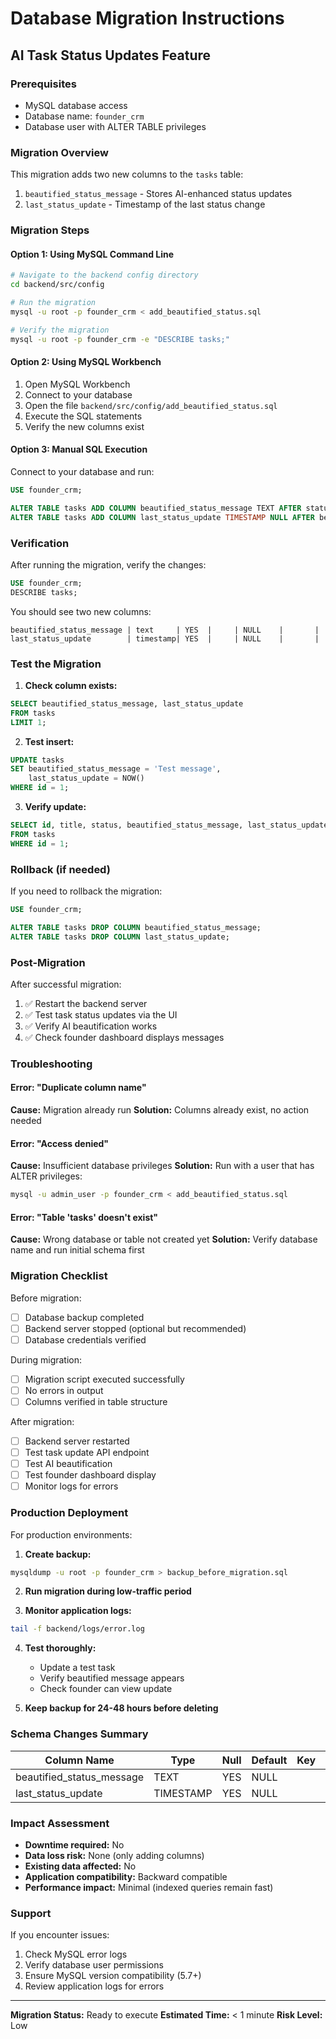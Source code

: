 # Database Migration Instructions

## AI Task Status Updates Feature

### Prerequisites
- MySQL database access
- Database name: `founder_crm`
- Database user with ALTER TABLE privileges

### Migration Overview
This migration adds two new columns to the `tasks` table:
1. `beautified_status_message` - Stores AI-enhanced status updates
2. `last_status_update` - Timestamp of the last status change

### Migration Steps

#### Option 1: Using MySQL Command Line

```bash
# Navigate to the backend config directory
cd backend/src/config

# Run the migration
mysql -u root -p founder_crm < add_beautified_status.sql

# Verify the migration
mysql -u root -p founder_crm -e "DESCRIBE tasks;"
```

#### Option 2: Using MySQL Workbench

1. Open MySQL Workbench
2. Connect to your database
3. Open the file `backend/src/config/add_beautified_status.sql`
4. Execute the SQL statements
5. Verify the new columns exist

#### Option 3: Manual SQL Execution

Connect to your database and run:

```sql
USE founder_crm;

ALTER TABLE tasks ADD COLUMN beautified_status_message TEXT AFTER status;
ALTER TABLE tasks ADD COLUMN last_status_update TIMESTAMP NULL AFTER beautified_status_message;
```

### Verification

After running the migration, verify the changes:

```sql
USE founder_crm;
DESCRIBE tasks;
```

You should see two new columns:
```
beautified_status_message | text     | YES  |     | NULL    |       |
last_status_update        | timestamp| YES  |     | NULL    |       |
```

### Test the Migration

1. **Check column exists:**
```sql
SELECT beautified_status_message, last_status_update 
FROM tasks 
LIMIT 1;
```

2. **Test insert:**
```sql
UPDATE tasks 
SET beautified_status_message = 'Test message', 
    last_status_update = NOW() 
WHERE id = 1;
```

3. **Verify update:**
```sql
SELECT id, title, status, beautified_status_message, last_status_update 
FROM tasks 
WHERE id = 1;
```

### Rollback (if needed)

If you need to rollback the migration:

```sql
USE founder_crm;

ALTER TABLE tasks DROP COLUMN beautified_status_message;
ALTER TABLE tasks DROP COLUMN last_status_update;
```

### Post-Migration

After successful migration:

1. ✅ Restart the backend server
2. ✅ Test task status updates via the UI
3. ✅ Verify AI beautification works
4. ✅ Check founder dashboard displays messages

### Troubleshooting

#### Error: "Duplicate column name"
**Cause:** Migration already run
**Solution:** Columns already exist, no action needed

#### Error: "Access denied"
**Cause:** Insufficient database privileges
**Solution:** Run with a user that has ALTER privileges:
```bash
mysql -u admin_user -p founder_crm < add_beautified_status.sql
```

#### Error: "Table 'tasks' doesn't exist"
**Cause:** Wrong database or table not created yet
**Solution:** Verify database name and run initial schema first

### Migration Checklist

Before migration:
- [ ] Database backup completed
- [ ] Backend server stopped (optional but recommended)
- [ ] Database credentials verified

During migration:
- [ ] Migration script executed successfully
- [ ] No errors in output
- [ ] Columns verified in table structure

After migration:
- [ ] Backend server restarted
- [ ] Test task update API endpoint
- [ ] Test AI beautification
- [ ] Test founder dashboard display
- [ ] Monitor logs for errors

### Production Deployment

For production environments:

1. **Create backup:**
```bash
mysqldump -u root -p founder_crm > backup_before_migration.sql
```

2. **Run migration during low-traffic period**

3. **Monitor application logs:**
```bash
tail -f backend/logs/error.log
```

4. **Test thoroughly:**
   - Update a test task
   - Verify beautified message appears
   - Check founder can view update

5. **Keep backup for 24-48 hours before deleting**

### Schema Changes Summary

| Column Name | Type | Null | Default | Key | Extra |
|-------------|------|------|---------|-----|-------|
| beautified_status_message | TEXT | YES | NULL | | |
| last_status_update | TIMESTAMP | YES | NULL | | |

### Impact Assessment

- **Downtime required:** No
- **Data loss risk:** None (only adding columns)
- **Existing data affected:** No
- **Application compatibility:** Backward compatible
- **Performance impact:** Minimal (indexed queries remain fast)

### Support

If you encounter issues:
1. Check MySQL error logs
2. Verify database user permissions
3. Ensure MySQL version compatibility (5.7+)
4. Review application logs for errors

---

**Migration Status:** Ready to execute
**Estimated Time:** < 1 minute
**Risk Level:** Low
